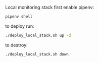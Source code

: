 Local monitoring stack
first enable pipenv:
```bash
pipenv shell
```

to deploy run:
```bash
./deploy_local_stack.sh up -d
```

to destroy:
```bash
./deploy_local_stack.sh down
```
